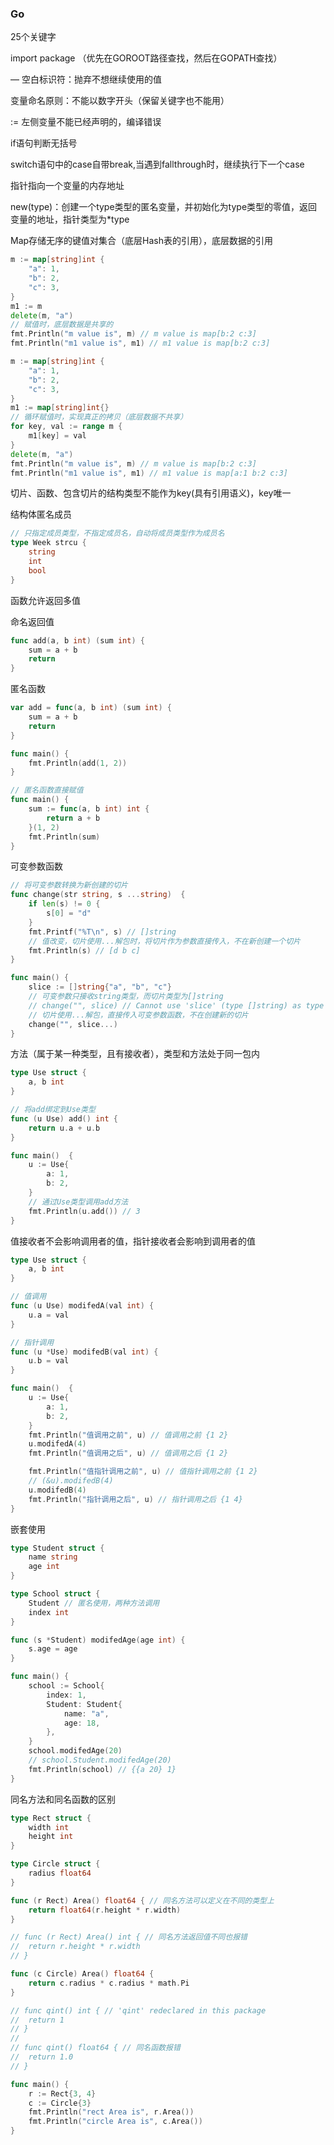 ### Go

25个关键字

import package （优先在GOROOT路径查找，然后在GOPATH查找）

— 空白标识符：抛弃不想继续使用的值

变量命名原则：不能以数字开头（保留关键字也不能用）

:= 左侧变量不能已经声明的，编译错误

if语句判断无括号

switch语句中的case自带break,当遇到fallthrough时，继续执行下一个case

指针指向一个变量的内存地址

new(type)：创建一个type类型的匿名变量，并初始化为type类型的零值，返回变量的地址，指针类型为*type

Map存储无序的键值对集合（底层Hash表的引用），底层数据的引用

```go
m := map[string]int {
	"a": 1,
	"b": 2,
	"c": 3,
}
m1 := m
delete(m, "a")
// 赋值时，底层数据是共享的
fmt.Println("m value is", m) // m value is map[b:2 c:3]
fmt.Println("m1 value is", m1) // m1 value is map[b:2 c:3]
```

```go
m := map[string]int {
	"a": 1,
	"b": 2,
	"c": 3,
}
m1 := map[string]int{}
// 循环赋值时，实现真正的拷贝（底层数据不共享）
for key, val := range m {
	m1[key] = val
}
delete(m, "a")
fmt.Println("m value is", m) // m value is map[b:2 c:3]
fmt.Println("m1 value is", m1) // m1 value is map[a:1 b:2 c:3]
```

切片、函数、包含切片的结构类型不能作为key(具有引用语义)，key唯一

结构体匿名成员

```go
// 只指定成员类型，不指定成员名，自动将成员类型作为成员名
type Week strcu {
    string
    int
    bool
}
```

函数允许返回多值

命名返回值

```go
func add(a, b int) (sum int) {
	sum = a + b
	return
}
```

匿名函数

``` go
var add = func(a, b int) (sum int) {
    sum = a + b
    return
}

func main() {
    fmt.Println(add(1, 2))
}
```

```go
// 匿名函数直接赋值
func main() {
	sum := func(a, b int) int {
		return a + b
	}(1, 2)
	fmt.Println(sum)
}
```

可变参数函数

```go
// 将可变参数转换为新创建的切片
func change(str string, s ...string)  {
	if len(s) != 0 {
		s[0] = "d"
	}
	fmt.Printf("%T\n", s) // []string
	// 值改变，切片使用...解包时，将切片作为参数直接传入，不在新创建一个切片
	fmt.Println(s) // [d b c]
}

func main() {
	slice := []string{"a", "b", "c"}
	// 可变参数只接收string类型，而切片类型为[]string
	// change("", slice) // Cannot use 'slice' (type []string) as type string
	// 切片使用...解包，直接传入可变参数函数，不在创建新的切片
	change("", slice...)
}
```

方法（属于某一种类型，且有接收者），类型和方法处于同一包内

```go
type Use struct {
	a, b int
}

// 将add绑定到Use类型
func (u Use) add() int {
	return u.a + u.b
}

func main()  {
	u := Use{
		a: 1,
		b: 2,
	}
    // 通过Use类型调用add方法
	fmt.Println(u.add()) // 3
}
```

值接收者不会影响调用者的值，指针接收者会影响到调用者的值

```go
type Use struct {
	a, b int
}

// 值调用
func (u Use) modifedA(val int) {
	u.a = val
}

// 指针调用
func (u *Use) modifedB(val int) {
	u.b = val
}

func main()  {
	u := Use{
		a: 1,
		b: 2,
	}
	fmt.Println("值调用之前", u) // 值调用之前 {1 2}
	u.modifedA(4)
	fmt.Println("值调用之后", u) // 值调用之后 {1 2}

	fmt.Println("值指针调用之前", u) // 值指针调用之前 {1 2}
    // (&u).modifedB(4)
	u.modifedB(4)
	fmt.Println("指针调用之后", u) // 指针调用之后 {1 4}
}
```

嵌套使用

```go
type Student struct {
	name string
	age int
}

type School struct {
	Student // 匿名使用，两种方法调用
	index int
}

func (s *Student) modifedAge(age int) {
	s.age = age
}

func main() {
	school := School{
		index: 1,
		Student: Student{
			name: "a",
			age: 18,
		},
	}
	school.modifedAge(20)
	// school.Student.modifedAge(20)
	fmt.Println(school) // {{a 20} 1}
}
```

同名方法和同名函数的区别

```go
type Rect struct {
	width int
	height int
}

type Circle struct {
	radius float64
}

func (r Rect) Area() float64 { // 同名方法可以定义在不同的类型上
	return float64(r.height * r.width)
}

// func (r Rect) Area() int { // 同名方法返回值不同也报错
// 	return r.height * r.width
// }

func (c Circle) Area() float64 {
	return c.radius * c.radius * math.Pi
}

// func qint() int { // 'qint' redeclared in this package
// 	return 1
// }
//
// func qint() float64 { // 同名函数报错
// 	return 1.0
// }

func main() {
	r := Rect{3, 4}
	c := Circle{3}
	fmt.Println("rect Area is", r.Area())
	fmt.Println("circle Area is", c.Area())
}
```

